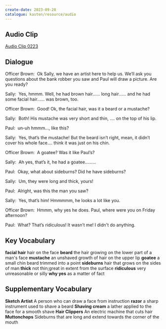 ```yaml
---
create-date: 2023-09-28
catalogue: kasten/resource/audio
---
```


## Audio Clip
[Audio Clip 0223](https://archive.org/download/englishpod_all/englishpod_0223dg.mp3)

## Dialogue
Officer Brown:  Ok Sally, we have an artist here to help us. We’ll ask you questions about the bank robber you saw and Paul will draw a picture. Are you ready? 

Sally:  Yes, hmmm. Well, he had brown hair…… long hair…… and he had some facial hair…… was brown, too. 

Officer Brown:  Good! Ok, the facial hair, was it a beard or a mustache? 

Sally:  Both! His mustache was very short and thin, …. on the top of his lip. 

Paul:  un-uh hmmm…, like this? 

Sally:  Yes, that’s the mustache! But the beard isn’t right, mean, it didn’t cover his whole face…. think it was just on his chin. 

Officer Brown:  A goatee? Was it like Paul’s? 

Sally:  Ah yes, that’s it, he had a goatee.........

Paul:  Okay, what about sideburns? Did he have sideburns? 

Sally:  Um, they were long and thick, yours! 

Paul:  Alright, was this the man you saw? 

Sally:  Yes, that’s him! Hmmmmm, he looks a lot like you. 

Officer Brown:  Hmmm, why yes he does. Paul, where were you on Friday afternoon? 

Paul:  What? That’s ridiculous! It wasn’t me! I didn't do anything. 

## Key Vocabulary
**facial hair**      hair on the face
**beard**            the hair growing on the lower part of a man's face
**mustache**         an unshaved growth of hair on the upper lip
**goatee**           a small chin beard trimmed into a point
**sideburns**        hair that grows on the sides of man
**thick**            not thin;great in extent from the surface
**ridiculous**       very unreasonable or silly
**why yes**          as a matter of fact

## Supplementary Vocabulary
**Sketch Artist**      A person who can draw a face from instruction
**razor**              a sharp instrument used to shave a beard
**Shaving cream**      a lather applied to the face for a smooth shave
**Hair Clippers**      An electric machine that cuts hair
**Muttonchops**        Sideburns that are long and extend towards the corner of the mouth
